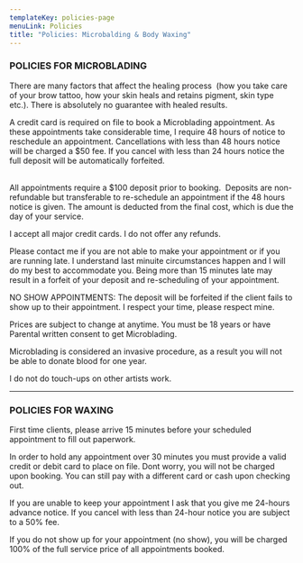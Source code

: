 ```yaml
---
templateKey: policies-page
menuLink: Policies
title: "Policies: Microbalding & Body Waxing"
---
```

### POLICIES FOR MICROBLADING

There are many factors that affect the healing process  (how you take care of your brow tattoo, how your skin
heals and retains pigment, skin type etc.). There is absolutely no
guarantee with healed results.

A credit card is required on file to book a Microblading appointment. As these appointments take considerable time, I require 48 hours of notice to reschedule an appointment. Cancellations with less than 48
hours notice will be charged a $50 fee. If you cancel with less than
24 hours notice the full deposit will be automatically forfeited.

\
All appointments require a $100 deposit prior to booking.  Deposits
are non-refundable but transferable to re-schedule an appointment if
the 48 hours notice is given. The amount is deducted from the final cost,
which is due the day of your service.

I accept all major  credit cards. I do not offer any
refunds.

Please contact me if you are not able to make your appointment or if
you are running late. I understand last minuite circumstances happen
and I will do my best to accommodate you. Being more than 15 minutes
late may result in a forfeit of your deposit and re-scheduling of your
appointment.

NO SHOW APPOINTMENTS: The deposit will be forfeited if the client
fails to show up to their appointment. I respect your time, please
respect mine.

Prices are subject to change at anytime. You must be 18 years or have
Parental written consent to get Microblading.

Microblading is considered an invasive procedure, as a result you will
not be able to donate blood for one year.

I do not do touch-ups on other artists work.

- - -

### POLICIES FOR WAXING

First time clients, please arrive 15 minutes before your scheduled
appointment to fill out paperwork.

In order to hold any appointment over 30 minutes you must provide a
valid credit or debit card to place on file. Dont worry, you will not
be charged upon booking. You can still pay with a different card or
cash upon checking out.

If you are unable to keep your appointment I ask that you give me
24-hours advance notice. If you cancel with less than 24-hour notice
you are subject to a 50% fee.

If you do not show up for your appointment (no show), you will be
charged 100% of the full service price of all appointments booked.